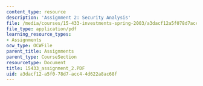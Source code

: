 ```yaml
---
content_type: resource
description: 'Assignment 2: Security Analysis'
file: /media/courses/15-433-investments-spring-2003/a3dacf12a5f078d7acc44d622a8ac68f_15433_assignment_2.PDF
file_type: application/pdf
learning_resource_types:
- Assignments
ocw_type: OCWFile
parent_title: Assignments
parent_type: CourseSection
resourcetype: Document
title: 15433_assignment_2.PDF
uid: a3dacf12-a5f0-78d7-acc4-4d622a8ac68f
---
```

